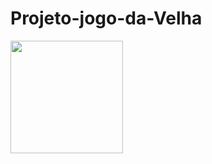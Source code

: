 # Projeto-jogo-da-Velha

<a href="https://github.com/YtaloSantoss">
 <img height="180em" src="https://github-readme-stats.vercel.app/api/pin/?username=Projeto-jogo-da-Velha&repo=github-readme-stats&cache_seconds=86400&theme=react" /></a>
